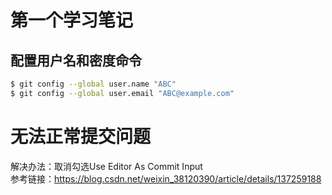 
# 第一个学习笔记

## 配置用户名和密度命令

```bash
$ git config --global user.name "ABC"
$ git config --global user.email "ABC@example.com"
```

# 无法正常提交问题

解决办法：取消勾选Use Editor As Commit Input  
参考链接：https://blog.csdn.net/weixin_38120390/article/details/137259188
